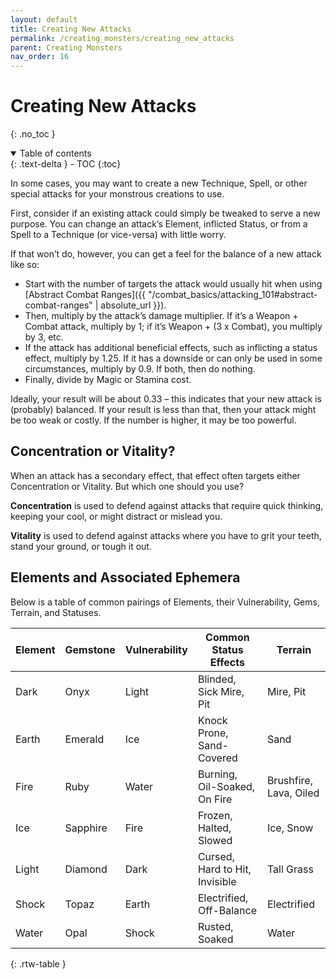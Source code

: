 ```yaml
---
layout: default
title: Creating New Attacks
permalink: /creating_monsters/creating_new_attacks
parent: Creating Monsters
nav_order: 16
---
```


# Creating New Attacks
{: .no_toc }

<details open markdown="block">
  <summary>
    Table of contents
  </summary>
  {: .text-delta }
- TOC
{:toc}
</details>

In some cases, you may want to create a new Technique, Spell, or other special attacks for your monstrous creations to use.

First, consider if an existing attack could simply be tweaked to serve a new purpose. You can change an attack’s Element, inflicted Status, or from a Spell to a Technique (or vice-versa) with little worry.

If that won’t do, however, you can get a feel for the balance of a new attack like so:
- Start with the number of targets the attack would usually hit when using [Abstract Combat Ranges]({{ "/combat_basics/attacking_101#abstract-combat-ranges" | absolute_url }}).
- Then, multiply by the attack’s damage multiplier. If it’s a Weapon + Combat attack, multiply by 1; if it’s Weapon + (3 x Combat), you multiply by 3, etc.
- If the attack has additional beneficial effects, such as inflicting a status effect, multiply by 1.25. If it has a downside or can only be used in some circumstances, multiply by 0.9. If both, then do nothing.
- Finally, divide by Magic or Stamina cost.

Ideally, your result will be about 0.33 – this indicates that your new attack is (probably) balanced. If your result is less than that, then your attack might be too weak or costly. If the number is higher, it may be too powerful.

## Concentration or Vitality?

When an attack has a secondary effect, that effect often targets either Concentration or Vitality. But which one should you use?

**Concentration** is used to defend against attacks that require quick thinking, keeping your cool, or might distract or mislead you.

**Vitality** is used to defend against attacks where you have to grit your teeth, stand your ground, or tough it out.

## Elements and Associated Ephemera

Below is a table of common pairings of Elements, their Vulnerability, Gems, Terrain, and Statuses.

| Element | Gemstone | Vulnerability | Common Status Effects        | Terrain                |
|---------|----------|---------------|------------------------------|------------------------|
| Dark    | Onyx     | Light         | Blinded, Sick Mire, Pit      | Mire, Pit              |
| Earth   | Emerald  | Ice           | Knock Prone, Sand-Covered    | Sand                   |
| Fire    | Ruby     | Water         | Burning, Oil-Soaked, On Fire | Brushfire, Lava, Oiled |
| Ice     | Sapphire | Fire          | Frozen, Halted, Slowed       | Ice, Snow              |
| Light   | Diamond  | Dark          | Cursed, Hard to Hit, Invisible | Tall Grass           |
| Shock   | Topaz    | Earth         | Electrified, Off-Balance     | Electrified            |
| Water   | Opal     | Shock         | Rusted, Soaked               | Water                  |
{: .rtw-table }

